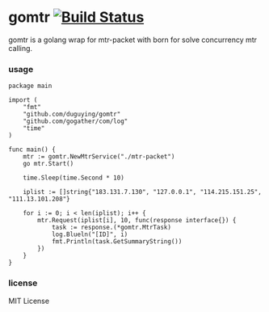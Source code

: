 # gomtr [![Build Status](https://travis-ci.org/duguying/gomtr.svg?branch=master)](https://travis-ci.org/duguying/gomtr)

gomtr is a golang wrap for mtr-packet with born for solve concurrency mtr calling.

### usage

```golang
package main

import (
	"fmt"
	"github.com/duguying/gomtr"
	"github.com/gogather/com/log"
	"time"
)

func main() {
	mtr := gomtr.NewMtrService("./mtr-packet")
	go mtr.Start()

	time.Sleep(time.Second * 10)

	iplist := []string{"183.131.7.130", "127.0.0.1", "114.215.151.25", "111.13.101.208"}

	for i := 0; i < len(iplist); i++ {
		mtr.Request(iplist[i], 10, func(response interface{}) {
			task := response.(*gomtr.MtrTask)
			log.Blueln("[ID]", i)
			fmt.Println(task.GetSummaryString())
		})
	}
}

```

### license

MIT License

